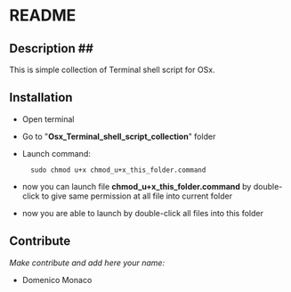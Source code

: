 # README #

## Description ##
This is simple collection of Terminal shell script for OSx. 

## Installation ##

* Open terminal
* Go to "**Osx_Terminal_shell_script_collection**" folder
* Launch command:
		
		sudo chmod u+x chmod_u+x_this_folder.command
		
* now you can launch file **chmod_u+x_this_folder.command** by double-click to give same permission at all file into current folder
*  now you are able to launch by double-click all files into this folder	


## Contribute ##
*Make contribute and add here your name:*

* Domenico Monaco